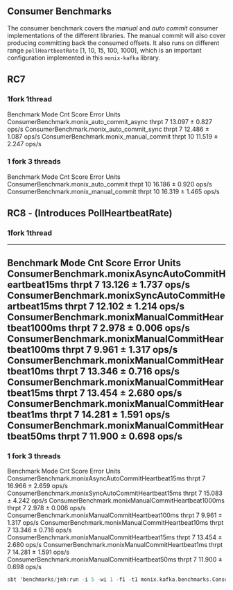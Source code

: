 
## Consumer Benchmarks

The consumer benchmark covers the *manual* and *auto commit* consumer implementations of the different libraries.
The manual commit will also cover producing committing back the consumed offsets.
It also runs on different range `pollHeartbeatRate` [1, 10, 15, 100, 1000], which is an important configuration
 implemented in this `monix-kafka` library.

## RC7
### 1fork 1thread
Benchmark                               Mode  Cnt   Score   Error  Units
ConsumerBenchmark.monix_auto_commit_async  thrpt    7  13.097 ± 0.827  ops/s
ConsumerBenchmark.monix_auto_commit_sync   thrpt    7  12.486 ± 1.087  ops/s
ConsumerBenchmark.monix_manual_commit  thrpt   10  11.519 ± 2.247  ops/s

### 1 fork 3 threads
Benchmark                               Mode  Cnt   Score   Error  Units
ConsumerBenchmark.monix_auto_commit    thrpt   10  16.186 ± 0.920  ops/s
ConsumerBenchmark.monix_manual_commit  thrpt   10  16.319 ± 1.465  ops/s

## RC8 - (Introduces PollHeartbeatRate)
### 1fork 1thread
---
Benchmark                                               Mode  Cnt   Score   Error  Units
ConsumerBenchmark.monixAsyncAutoCommitHeartbeat15ms  thrpt   7  13.126 ± 1.737  ops/s
ConsumerBenchmark.monixSyncAutoCommitHeartbeat15ms   thrpt   7  12.102 ± 1.214  ops/s
ConsumerBenchmark.monixManualCommitHeartbeat1000ms  thrpt    7   2.978 ± 0.006  ops/s
ConsumerBenchmark.monixManualCommitHeartbeat100ms   thrpt    7   9.961 ± 1.317  ops/s
ConsumerBenchmark.monixManualCommitHeartbeat10ms    thrpt    7  13.346 ± 0.716  ops/s
ConsumerBenchmark.monixManualCommitHeartbeat15ms    thrpt    7  13.454 ± 2.680  ops/s
ConsumerBenchmark.monixManualCommitHeartbeat1ms     thrpt    7  14.281 ± 1.591  ops/s
ConsumerBenchmark.monixManualCommitHeartbeat50ms    thrpt    7  11.900 ± 0.698  ops/s
---
### 1 fork 3 threads 
Benchmark                                               Mode  Cnt   Score   Error  Units
ConsumerBenchmark.monixAsyncAutoCommitHeartbeat15ms  thrpt   7  16.966 ± 2.659  ops/s
ConsumerBenchmark.monixSyncAutoCommitHeartbeat15ms   thrpt   7  15.083 ± 4.242  ops/s
ConsumerBenchmark.monixManualCommitHeartbeat1000ms  thrpt    7   2.978 ± 0.006  ops/s
ConsumerBenchmark.monixManualCommitHeartbeat100ms   thrpt    7   9.961 ± 1.317  ops/s
ConsumerBenchmark.monixManualCommitHeartbeat10ms    thrpt    7  13.346 ± 0.716  ops/s
ConsumerBenchmark.monixManualCommitHeartbeat15ms    thrpt    7  13.454 ± 2.680  ops/s
ConsumerBenchmark.monixManualCommitHeartbeat1ms     thrpt    7  14.281 ± 1.591  ops/s
ConsumerBenchmark.monixManualCommitHeartbeat50ms    thrpt    7  11.900 ± 0.698  ops/s

```sbt
sbt 'benchmarks/jmh:run -i 5 -wi 1 -f1 -t1 monix.kafka.benchmarks.ConsumerBenchmark.*'
```